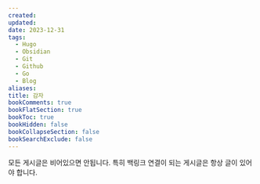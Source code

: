 ```yaml
---
created: 
updated: 
date: 2023-12-31
tags:
  - Hugo
  - Obsidian
  - Git
  - Github
  - Go
  - Blog
aliases: 
title: 감자
bookComments: true
bookFlatSection: true
bookToc: true
bookHidden: false
bookCollapseSection: false
bookSearchExclude: false
---
```


모든 게시글은 비어있으면 안됩니다.
특히 백링크 연결이 되는 게시글은 항상 글이 있어야 합니다.

